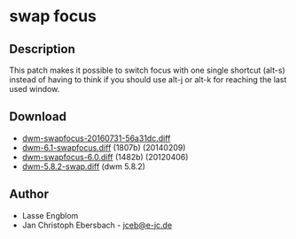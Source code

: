 swap focus
==========

Description
-----------
This patch makes it possible to switch focus with one single shortcut (alt-s)
instead of having to think if you should use alt-j or alt-k for reaching the
last used window.

Download
--------
* [dwm-swapfocus-20160731-56a31dc.diff](dwm-swapfocus-20160731-56a31dc.diff)
* [dwm-6.1-swapfocus.diff](dwm-6.1-swapfocus.diff) (1807b) (20140209)
* [dwm-swapfocus-6.0.diff](dwm-swapfocus-6.0.diff) (1482b) (20120406)
* [dwm-5.8.2-swap.diff](dwm-5.8.2-swap.diff) (dwm 5.8.2)

Author
------
* Lasse Engblom
* Jan Christoph Ebersbach - <jceb@e-jc.de>
